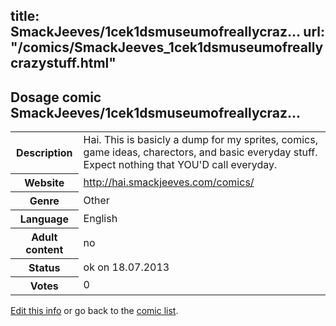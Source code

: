 title: SmackJeeves/1cek1dsmuseumofreallycraz...
url: "/comics/SmackJeeves_1cek1dsmuseumofreallycrazystuff.html"
---
Dosage comic SmackJeeves/1cek1dsmuseumofreallycraz...
-----------------------------------------

<p id="msg"></p>
<script type="text/javascript">
if (window.location.search === '?edit_info_mail=sent_ok') {
  var elem = document.getElementById("msg");
  elem.innerHTML = 'Edited information sucessfully sent for review, which is usually done daily. Thanks!';
  elem.className = 'ok';
}
</script>
<table class="comicinfo">
<tr>
<th>Description</th><td>Hai. This is basicly a dump for my sprites, comics, game ideas, charectors, and basic everyday stuff. Expect nothing that YOU'D call everyday.</td>
</tr>
<tr>
<th>Website</th><td><a href="http://hai.smackjeeves.com/comics/">http://hai.smackjeeves.com/comics/</a></td>
</tr>
<tr>
<th>Genre</th><td>Other</td>
</tr>
<tr>
<th>Language</th><td>English</td>
</tr>
<tr>
<th>Adult content</th><td>no</td>
</tr>
<tr>
<th>Status</th><td>ok on 18.07.2013</td>
</tr>
<tr>
<th>Votes</th><td>0</td>
</tr>
</table>

[Edit this info](SmackJeeves_1cek1dsmuseumofreallycrazystuff_edit.html) or go back to the [comic list](../comic-index.html).
